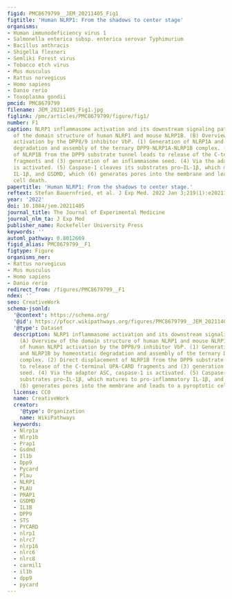 ```yaml
---
figid: PMC8679799__JEM_20211405_Fig1
figtitle: 'Human NLRP1: From the shadows to center stage'
organisms:
- Human immunodeficiency virus 1
- Salmonella enterica subsp. enterica serovar Typhimurium
- Bacillus anthracis
- Shigella flexneri
- Semliki Forest virus
- Tobacco etch virus
- Mus musculus
- Rattus norvegicus
- Homo sapiens
- Danio rerio
- Toxoplasma gondii
pmcid: PMC8679799
filename: JEM_20211405_Fig1.jpg
figlink: /pmc/articles/PMC8679799/figure/fig1/
number: F1
caption: NLRP1 inflammasome activation and its downstream signaling pathway. (A) Overview
  of the domain structure of human NLRP1 and mouse NLRP1B. (B) Overview of human NLRP1
  activation by the DPP8/9 inhibitor VbP. (1) Generation of NLRP1A and NLRP1B by homeostatic
  degradation and assembly of the ternary DPP9-NLRP1A-NLRP1B complex. (2) Direct displacement
  of NLRP1B from the DPP9 substrate tunnel leads to release of the C-terminal UPA-CARD
  fragments and (3) generation of an inflammasome seed. (4) Via the adaptor ASC, caspase-1
  is activated. (5) Caspase-1 cleaves its substrates pro–IL-1β, which matures to pro-inflammatory
  IL-1β, and GSDMD, which (6) generates pores into the membrane and leads to a pyroptotic
  cell death.
papertitle: 'Human NLRP1: From the shadows to center stage.'
reftext: Stefan Bauernfried, et al. J Exp Med. 2022 Jan 3;219(1):e20211405.
year: '2022'
doi: 10.1084/jem.20211405
journal_title: The Journal of Experimental Medicine
journal_nlm_ta: J Exp Med
publisher_name: Rockefeller University Press
keywords: ''
automl_pathway: 0.8012669
figid_alias: PMC8679799__F1
figtype: Figure
organisms_ner:
- Rattus norvegicus
- Mus musculus
- Homo sapiens
- Danio rerio
redirect_from: /figures/PMC8679799__F1
ndex: ''
seo: CreativeWork
schema-jsonld:
  '@context': https://schema.org/
  '@id': https://pfocr.wikipathways.org/figures/PMC8679799__JEM_20211405_Fig1.html
  '@type': Dataset
  description: NLRP1 inflammasome activation and its downstream signaling pathway.
    (A) Overview of the domain structure of human NLRP1 and mouse NLRP1B. (B) Overview
    of human NLRP1 activation by the DPP8/9 inhibitor VbP. (1) Generation of NLRP1A
    and NLRP1B by homeostatic degradation and assembly of the ternary DPP9-NLRP1A-NLRP1B
    complex. (2) Direct displacement of NLRP1B from the DPP9 substrate tunnel leads
    to release of the C-terminal UPA-CARD fragments and (3) generation of an inflammasome
    seed. (4) Via the adaptor ASC, caspase-1 is activated. (5) Caspase-1 cleaves its
    substrates pro–IL-1β, which matures to pro-inflammatory IL-1β, and GSDMD, which
    (6) generates pores into the membrane and leads to a pyroptotic cell death.
  license: CC0
  name: CreativeWork
  creator:
    '@type': Organization
    name: WikiPathways
  keywords:
  - Nlrp1a
  - Nlrp1b
  - Prap1
  - Gsdmd
  - Il1b
  - Dpp9
  - Pycard
  - Plau
  - NLRP1
  - PLAU
  - PRAP1
  - GSDMD
  - IL1B
  - DPP9
  - STS
  - PYCARD
  - nlrp1
  - nlrc7
  - nlrp16
  - nlrc6
  - nlrc8
  - carmil1
  - il1b
  - dpp9
  - pycard
---
```

